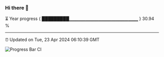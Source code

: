 ### Hi there 👋

⏳ Year progress { █████████▁▁▁▁▁▁▁▁▁▁▁▁▁▁▁▁▁▁▁▁▁ } 30.94 %

---

⏰ Updated on Tue, 23 Apr 2024 06:10:39 GMT

![Progress Bar CI](https://github.com/Shyam-Makwana/GitHub-Actions-Demo/workflows/Progress%20Bar%20CI/badge.svg)
